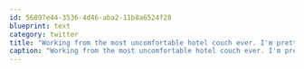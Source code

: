 ```yaml
---
id: 56897e44-3536-4d46-aba2-11b8a6524f28
blueprint: text
category: twitter
title: "Working from the most uncomfortable hotel couch ever. I'm pretty sure it's from 1980 and matches the floral print curtains"
caption: "Working from the most uncomfortable hotel couch ever. I'm pretty sure it's from 1980 and matches the floral print curtains"
---
```

